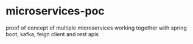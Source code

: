 # microservices-poc

proof of concept of multiple microservices working together with spring boot, kafka, feign client and rest apis
